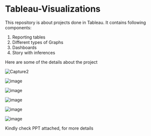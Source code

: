 # Tableau-Visualizations

This repository is about projects done in Tableau.
It contains following components:
1) Reporting tables
2) Different types of Graphs
3) Dashboards
4) Story with inferences

Here are some of the details about the project

![Capture2](https://user-images.githubusercontent.com/50289281/67397908-875fa480-f5c7-11e9-933d-ca701d39045b.PNG)

![image](https://user-images.githubusercontent.com/50289281/67400800-d3144d00-f5cb-11e9-973e-193605da4e41.png)

![image](https://user-images.githubusercontent.com/50289281/67400828-df000f00-f5cb-11e9-80a9-bcd94551f2de.png)

![image](https://user-images.githubusercontent.com/50289281/67400849-e7584a00-f5cb-11e9-8303-1538f0120f18.png)

![image](https://user-images.githubusercontent.com/50289281/67400895-f808c000-f5cb-11e9-95a3-37b986cb9207.png)

![image](https://user-images.githubusercontent.com/50289281/67400934-02c35500-f5cc-11e9-9e0d-8dc5dd4ed1b6.png)

Kindly check PPT attached, for more details
